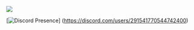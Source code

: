 ![](https://komarev.com/ghpvc/?username=densxd&color=dc143c)


[![Discord Presence](https://lanyard-profile-readme.vercel.app/api/291541770544742400?&hideTimestamp=true)]
(https://discord.com/users/291541770544742400)
